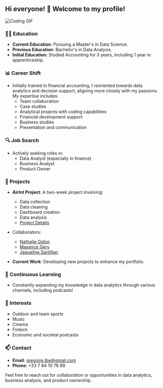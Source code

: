 ## Hi everyone! 👋 Welcome to my profile!

![Coding GIF](https://media.giphy.com/media/v1.Y2lkPTc5MGI3NjExb3pxZXdha21kZWRxazljbTUwcWd2cHJjdW8zNW8zeDBxYTdpNGVhdSZlcD12MV9pbnRlcm5hbF9naWZfYnlfaWQmY3Q9Zw/xT9IgG50Fb7Mi0prBC/giphy.gif)

### 👩‍🎓 Education
- **Current Education**: Pursuing a Master's in Data Science.
- **Previous Education**: Bachelor's in Data Analysis.
- **Initial Education**: Studied Accounting for 3 years, including 1 year in apprenticeship.

### 📊 Career Shift
- Initially trained in financial accounting, I reoriented towards data analytics and decision support, aligning more closely with my passions. My expertise includes:
  - Team collaboration
  - Case studies
  - Analytical projects with coding capabilities
  - Financial development support
  - Business studies
  - Presentation and communication

### 🔍 Job Search
- Actively seeking roles in:
  - Data Analyst (especially in finance)
  - Business Analyst
  - Product Owner

### 🔭 Projects
- **AirInt Project**: A two-week project involving:
  - Data collection
  - Data cleaning
  - Dashboard creation
  - Data analysis
  - [Project Details](https://nathaliegidon.github.io/AirInt_project)
- Collaborators:
  - [Nathalie Gidon](https://github.com/nathaliegidon)
  - [Maxence Gery](https://github.com/maxencegery)
  - [Jaqueline Santillan](https://github.com/JackieSntm)

- **Current Work**: Developing new projects to enhance my portfolio.

### 🌱 Continuous Learning
- Constantly expanding my knowledge in data analytics through various channels, including podcasts!

### 🎵 Interests
- Outdoor and team sports
- Music
- Cinema
- Fintech
- Economic and societal podcasts

### 📫 Contact
- **Email**: gregoire.lbe@gmail.com
- **Phone**: +33 7 84 10 76 89

Feel free to reach out for collaboration or opportunities in data analytics, business analysis, and product ownership.
